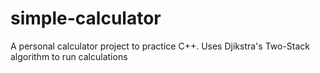 # simple-calculator
A personal calculator project to practice C++. Uses Djikstra's Two-Stack algorithm to run calculations
